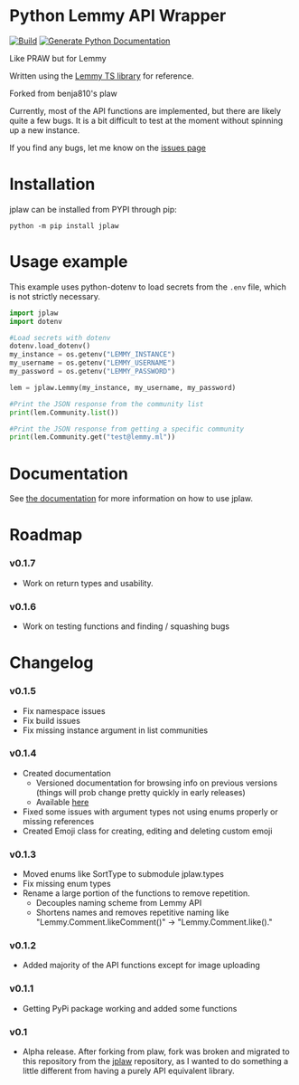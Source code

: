 # Python Lemmy API Wrapper
[![Build](https://github.com/amarpersaud/python-jplaw/actions/workflows/python-package.yml/badge.svg?branch=main)](https://github.com/amarpersaud/python-jplaw/actions/workflows/python-package.yml) 
[![Generate Python Documentation](https://github.com/amarpersaud/python-jplaw/actions/workflows/python-documentation.yml/badge.svg)](https://github.com/amarpersaud/python-jplaw/actions/workflows/python-documentation.yml)

Like PRAW but for Lemmy

Written using the [Lemmy TS library](https://github.com/LemmyNet/lemmy-js-client) for reference.

Forked from benja810's plaw

Currently, most of the API functions are implemented, but there are likely quite a few bugs. It is a bit difficult to test at the moment without spinning up a new instance. 

If you find any bugs, let me know on the [issues page](https://github.com/amarpersaud/python-jplaw/issues)

# Installation
jplaw can be installed from PYPI through pip:

`python -m pip install jplaw`

# Usage example
This example uses python-dotenv to load secrets from the `.env` file, which is not strictly necessary.

```python
import jplaw
import dotenv

#Load secrets with dotenv
dotenv.load_dotenv()
my_instance = os.getenv("LEMMY_INSTANCE")
my_username = os.getenv("LEMMY_USERNAME")
my_password = os.getenv("LEMMY_PASSWORD")

lem = jplaw.Lemmy(my_instance, my_username, my_password)

#Print the JSON response from the community list
print(lem.Community.list())

#Print the JSON response from getting a specific community
print(lem.Community.get("test@lemmy.ml"))
```

# Documentation
See [the documentation](https://amarpersaud.github.io/python-jplaw/) for more information on how to use jplaw.

# Roadmap 
### v0.1.7
- Work on return types and usability.

### v0.1.6
- Work on testing functions and finding / squashing bugs

# Changelog
### v0.1.5
- Fix namespace issues
- Fix build issues
- Fix missing instance argument in list communities

### v0.1.4
- Created documentation
    - Versioned documentation for browsing info on previous versions (things will prob change pretty quickly in early releases)
    - Available [here](https://amarpersaud.github.io/python-jplaw/)
- Fixed some issues with argument types not using enums properly or missing references
- Created Emoji class for creating, editing and deleting custom emoji

### v0.1.3
- Moved enums like SortType to submodule jplaw.types
- Fix missing enum types
- Rename a large portion of the functions to remove repetition.
    - Decouples naming scheme from Lemmy API
    - Shortens names and removes repetitive naming like "Lemmy.Comment.likeComment()" -> "Lemmy.Comment.like()."

### v0.1.2
- Added majority of the API functions except for image uploading

### v0.1.1
- Getting PyPi package working and added some functions

### v0.1
- Alpha release. After forking from plaw, fork was broken and migrated to this repository from the [jplaw](https://github.com/amarpersaud/jplaw/) repository, as I wanted to do something a little different from having a purely API equivalent library.
